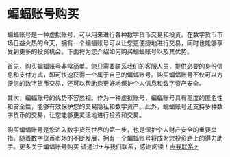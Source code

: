 # 蝙蝠账号购买

蝙蝠账号是一种虚拟账号，可以用来进行各种数字货币交易和投资。在数字货币市场日益火热的今天，拥有一个蝙蝠账号可以让您更便捷地进行交易，同时也能够享受到更多的投资机会。下面将为您介绍如何购买蝙蝠账号以及其优势。

首先，购买蝙蝠账号非常简单。您只需要联系我们的客服人员，提供必要的身份信息和支付方式，即可快速获得一个属于自己的蝙蝠账号。购买蝙蝠账号不仅可以方便您的数字货币交易，还可以帮助您更好地保护个人信息和数字资产安全。

其次，蝙蝠账号的优势不容忽视。作为一种虚拟账号，蝙蝠账号具有高度的匿名性和安全性，能够有效保护您的交易隐私和数字资产。此外，蝙蝠账号还支持多种数字货币的交易，让您能够更灵活地进行投资和交易。

购买蝙蝠账号是您进入数字货币世界的第一步，也是保护个人财产安全的重要举措。随着数字货币市场的不断发展，拥有一个蝙蝠账号将成为您投资路上的得力助手。更多关于蝙蝠账号购买 请通过✈与我们联系，感谢阅读！[点我联系✈](https://ad.G208.com)